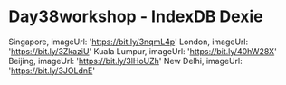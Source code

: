 # Day38workshop - IndexDB Dexie

Singapore, imageUrl: 'https://bit.ly/3nqmL4p'
London, imageUrl: 'https://bit.ly/3ZkaziU'
Kuala Lumpur, imageUrl: 'https://bit.ly/40hW28X'
Beijing, imageUrl: 'https://bit.ly/3lHoUZh'
New Delhi, imageUrl: 'https://bit.ly/3JOLdnE'